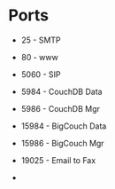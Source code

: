 # Ports

* 25 - SMTP
* 80 - www
* 5060 - SIP
* 5984 - CouchDB Data
* 5986 - CouchDB Mgr

* 15984 - BigCouch Data
* 15986 - BigCouch Mgr
* 19025 - Email to Fax
* 
